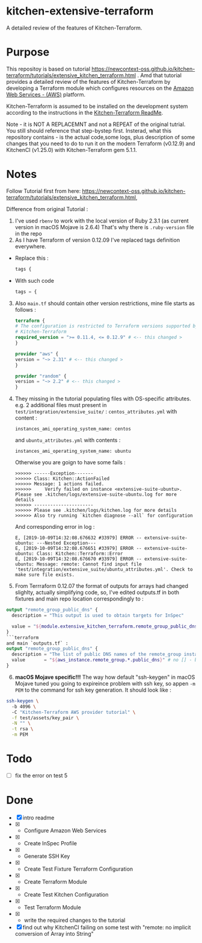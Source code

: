 # kitchen-extensive-terraform
A detailed review of the features of Kitchen-Terraform.

# Purpose
This repositoy is based on tutorial https://newcontext-oss.github.io/kitchen-terraform/tutorials/extensive_kitchen_terraform.html . Amd that tutorial provides a detailed review of the features of Kitchen-Terraform by developing a Terraform module which configures resources on the [Amazon Web Services - (AWS)](https://aws.amazon.com/) platform.

Kitchen-Terraform is assumed to be installed on the development system according to the instructions in the [Kitchen-Terraform ReadMe](https://github.com/newcontext-oss/kitchen-terraform/blob/master/README.md#installation).


Note - it is NOT A REPLACEMNT and not a REPEAT of the original tutrial. You still should reference that step-bystep first. Insterad, what this repository contains - is the actual code,some logs, plus description of some changes that you need to do to run it on the modern  Terraform (v0.12.9) and KitchenCI (v1.25.0) with Kitchen-Terraform gem 5.1.1. 

# Notes

Follow Tutorial first from here: https://newcontext-oss.github.io/kitchen-terraform/tutorials/extensive_kitchen_terraform.html, 

Difference from original Tutorial :
1. I've used `rbenv` to work with the local version of Ruby 2.3.1 (as current version in macOS Mojave is 2.6.4)
That's why there is `.ruby-version` file in the repo
2.  As I have Terraform of version 0.12.09 I've replaced tags definition everywhere. 
- Replace this : 
    ```terraform
    tags {
    ```
- With such code
    ```terraform
    tags = {
    ```
3. Also `main.tf` should contain other version restrictions, mine file starts as follows : 
    ```terraform
    terraform {
    # The configuration is restricted to Terraform versions supported by
    # Kitchen-Terraform
    required_version = ">= 0.11.4, <= 0.12.9" # <-- this changed >
    }

    provider "aws" {
    version = "~> 2.31" # <-- this changed >
    }

    provider "random" {
    version = "~> 2.2" # <-- this changed >
    }
    ```
4. They missing in the tutorial populating files with OS-specific attributes. e.g. 2 additional files must present in `test/integration/extensive_suite/` :
`centos_attributes.yml` with content : 
    ```
    instances_ami_operating_system_name: centos
    ```
    and `ubuntu_attributes.yml` with contents : 
    ```
    instances_ami_operating_system_name: ubuntu
    ```
    Otherwise you are goign to have some fails : 
    ```
    >>>>>> ------Exception-------
    >>>>>> Class: Kitchen::ActionFailed
    >>>>>> Message: 1 actions failed.
    >>>>>>     Verify failed on instance <extensive-suite-ubuntu>.  Please see .kitchen/logs/extensive-suite-ubuntu.log for more details
    >>>>>> ----------------------
    >>>>>> Please see .kitchen/logs/kitchen.log for more details
    >>>>>> Also try running `kitchen diagnose --all` for configuration
    ```
    And corresponding error in log : 
    ```
    E, [2019-10-09T14:32:08.676632 #33979] ERROR -- extensive-suite-ubuntu: ---Nested Exception---
    E, [2019-10-09T14:32:08.676651 #33979] ERROR -- extensive-suite-ubuntu: Class: Kitchen::Terraform::Error
    E, [2019-10-09T14:32:08.676670 #33979] ERROR -- extensive-suite-ubuntu: Message: remote: Cannot find input file 'test/integration/extensive_suite/ubuntu_attributes.yml'. Check to make sure file exists.
    ```
5. From Terrraform 0.12.07 the format of outputs for arrays had changed slighlty, actually simplifying code, so, I've edited outputs.tf in both fixtures and main repo location correspondingly to : 
```terraform
output "remote_group_public_dns" {
  description = "This output is used to obtain targets for InSpec"

  value = "${module.extensive_kitchen_terraform.remote_group_public_dns}" # no [] - brackets here
}
```terraform
and main `outputs.tf` :
output "remote_group_public_dns" {
  description = "The list of public DNS names of the remote_group instances"
  value       = "${aws_instance.remote_group.*.public_dns}" # no [] - brackets here
}
```
6. **macOS Mojave specific!!!** The way how default "ssh-keygen" in macOS Mojave tuned you going to expireince problem with ssh key, so appen `-m PEM` to the command for ssh key generation. It should look like :
```sh
ssh-keygen \                                   
  -b 4096 \       
  -C "Kitchen-Terraform AWS provider tutorial" \
  -f test/assets/key_pair \
  -N "" \
  -t rsa \
  -m PEM
```

# Todo
- [ ] fix the error on test 5

# Done
- [x] intro readme
- [x] - Configure Amazon Web Services
- [x] - Create InSpec Profile
- [x] - Generate SSH Key
- [x] - Create Test Fixture Terraform Configuration
- [x] - Create Terraform Module
- [x] - Create Test Kitchen Configuration
- [x] - Test Terraform Module
- [x] - write the required changes to the tutorial
- [x] find out why KitchenCI failing on some test with "remote: no implicit conversion of Array into String"
